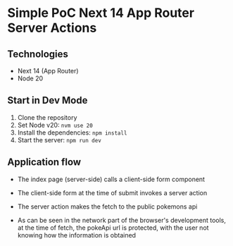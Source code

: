 # Simple PoC Next 14 App Router Server Actions

## Technologies

- Next 14 (App Router)
- Node 20

## Start in Dev Mode

1. Clone the repository
2. Set Node v20: ```nvm use 20```
3. Install the dependencies: ```npm install```
4. Start the server: ```npm run dev```


## Application flow

- The index page (server-side) calls a client-side form component

- The client-side form at the time of submit invokes a server action

- The server action makes the fetch to the public pokemons api

- As can be seen in the network part of the browser's development tools, at the time of fetch, the pokeApi url is protected, with the user not knowing how the information is obtained
